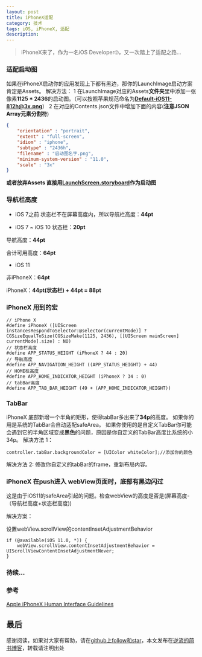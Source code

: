 ```yaml
---
layout: post
title: iPhoneX适配
category: 技术
tags: iOS, iPhoneX, 适配
description:
---
```



> iPhoneX来了，作为一名iOS Developer🙄，又一次踏上了适配之路...

### 适配启动图
如果在iPhoneX启动你的应用发现上下都有黑边，那你的LaunchImage启动方案肯定是Assets。
解决方法：
1  在LaunchImage对应的Assets**文件夹**里中添加一张像素**1125 * 2436**的启动图。（可以按照苹果规范命名为**Default-iOS11-812h@3x.png**）
2  在对应的Contents.json文件中增加下面的内容(**注意JSON Array元素分割符**)
```json
{
    "orientation" : "portrait",
    "extent" : "full-screen",
    "idiom" : "iphone",
    "subtype" : "2436h",
    "filename" : "启动图名字.png",
    "minimum-system-version" : "11.0",
    "scale" : "3x"
}
```
**或者放弃Assets 直接用[LaunchScreen.storyboard](http://www.jianshu.com/p/77054dccafdb)作为启动图**

### 导航栏高度
* iOS 7之前
状态栏不在屏幕高度内，所以导航栏高度：**44pt**

* iOS 7 ~ iOS 10
状态栏：**20pt**

导航高度：**44pt**

合计可用高度：**64pt**

* iOS 11 

非iPhoneX：**64pt**

iPhoneX：**44pt(状态栏) + 44pt = 88pt**

### iPhoneX 用到的宏

```objc
// iPhone X
#define iPhoneX ([UIScreen instancesRespondToSelector:@selector(currentMode)] ? CGSizeEqualToSize(CGSizeMake(1125, 2436), [[UIScreen mainScreen] currentMode].size) : NO)
// 状态栏高度
#define APP_STATUS_HEIGHT (iPhoneX ? 44 : 20)
// 导航高度
#define APP_NAVIGATION_HEIGHT ((APP_STATUS_HEIGHT) + 44)
// HOME栏高度
#define APP_HOME_INDICATOR_HEIGHT (iPhoneX ? 34 : 0)
// tabBar高度
#define APP_TAB_BAR_HEIGHT (49 + (APP_HOME_INDICATOR_HEIGHT))

```

### TabBar
iPhoneX 底部新增一个半角的矩形，使得tabBar多出来了**34p**的高度。
如果你的用是系统的TabBar会自动适配safeArea。
如果你使用的是自定义TabBar你可能会遇到它的半角区域变成**黑色**的问题，原因是你自定义的TabBar高度比系统的小34p。
解决方法 1：
```objc
controller.tabBar.backgroundColor = [UIColor whiteColor];//添加你的颜色
```
解决方法 2:
修改你自定义的tabBar的frame，重新布局内容。


### iPhoneX 在push进入 webView页面时，底部有黑边闪过

这是由于iOS11的safeArea引起的问题。检查webView的高度是否是(屏幕高度-（导航栏高度+状态栏高度))

解决方案：

设置webView.scrollView的contentInsetAdjustmentBehavior

```
if (@available(iOS 11.0, *)) {
    webView.scrollView.contentInsetAdjustmentBehavior = UIScrollViewContentInsetAdjustmentNever;
}
```

### 待续...



### 参考
[Apple iPhoneX Human Interface Guidelines](https://developer.apple.com/ios/human-interface-guidelines/overview/iphone-x/)


## 最后

感谢阅读，如果对大家有帮助，请在[github上follow和star](https://github.com/yuxinyang0325)，本文发布在[逆流的简书博客](http://www.jianshu.com/p/17a548faec2f)，转载请注明出处
